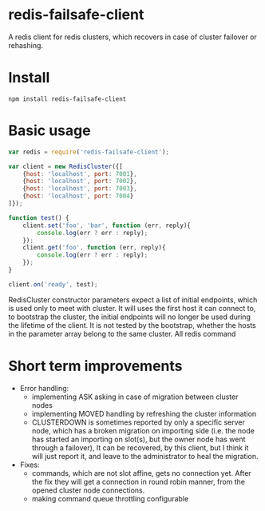# redis-failsafe-client
A redis client for redis clusters, which recovers in case of cluster failover or rehashing.


# Install

```
npm install redis-failsafe-client
```

# Basic usage

```javascript
var redis = require('redis-failsafe-client');

var client = new RedisCluster({[
    {host: 'localhost', port: 7001},
    {host: 'localhost', port: 7002},
    {host: 'localhost', port: 7003},
    {host: 'localhost', port: 7004}
]});

function test() {
    client.set('foo', 'bar', function (err, reply){
        console.log(err ? err : reply);
    });
    client.get('foo', function (err, reply){
        console.log(err ? err : reply);
    });
}

client.on('ready', test);
```

RedisCluster constructor parameters expect a list of initial endpoints, which is used only to meet with cluster. It will uses the first host
it can connect to, to bootstrap the cluster, the initial endpoints will no longer be used during the lifetime of the client. It is not tested
by the bootstrap, whether the hosts in the parameter array belong to the same cluster. All redis command

# Short term improvements

* Error handling:
  * implementing ASK asking in case of migration between cluster nodes
  * implementing MOVED handling by refreshing the cluster information
  * CLUSTERDOWN is sometimes reported by only a specific server node, which has a broken migration on importing side (i.e. the node has started an importing on slot(s), but
the owner node has went through a failover), It can be recovered, by
this client, but I think it will just report it, and leave to the administrator to heal the migration.
* Fixes:
  * commands, which are not slot affine, gets no connection yet. After the fix they will get a connection in round robin manner, from the opened cluster node
connections.
  * making command queue throttling configurable